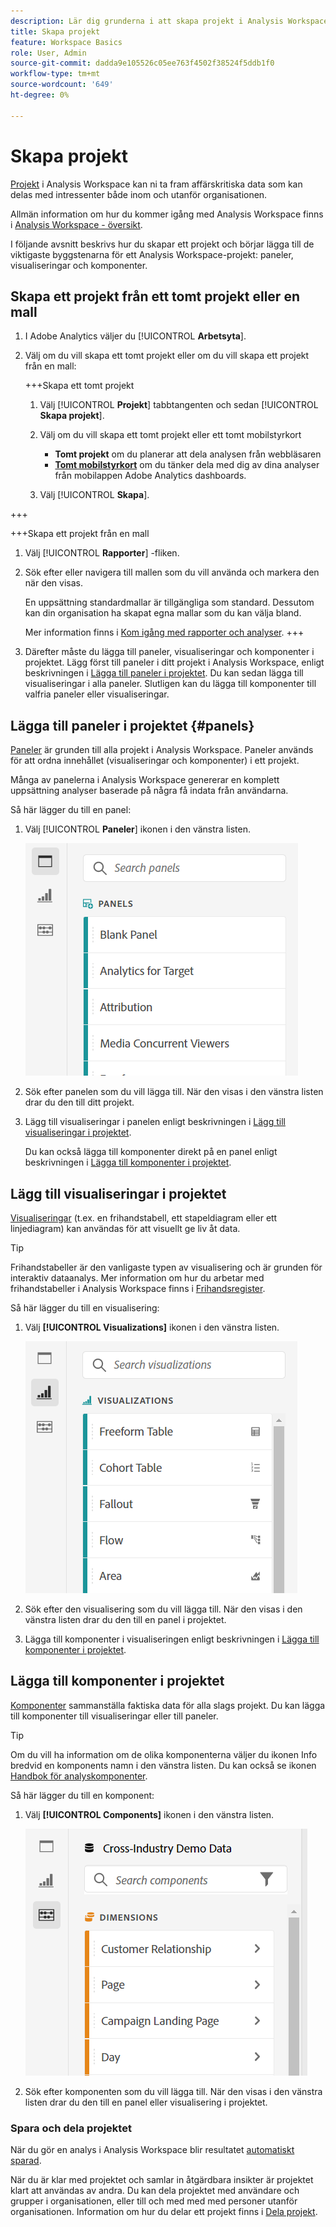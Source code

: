 ```yaml
---
description: Lär dig grunderna i att skapa projekt i Analysis Workspace
title: Skapa projekt
feature: Workspace Basics
role: User, Admin
source-git-commit: dadda9e105526c05ee763f4502f38524f5ddb1f0
workflow-type: tm+mt
source-wordcount: '649'
ht-degree: 0%

---
```


# Skapa projekt

[Projekt](/help/analyze/analysis-workspace/build-workspace-project/freeform-overview.md) i Analysis Workspace kan ni ta fram affärskritiska data som kan delas med intressenter både inom och utanför organisationen.

Allmän information om hur du kommer igång med Analysis Workspace finns i [Analysis Workspace - översikt](/help/analyze/analysis-workspace/home.md).

I följande avsnitt beskrivs hur du skapar ett projekt och börjar lägga till de viktigaste byggstenarna för ett Analysis Workspace-projekt: paneler, visualiseringar och komponenter.

## Skapa ett projekt från ett tomt projekt eller en mall

1. I Adobe Analytics väljer du [!UICONTROL **Arbetsyta**].

1. Välj om du vill skapa ett tomt projekt eller om du vill skapa ett projekt från en mall:

   +++Skapa ett tomt projekt

   1. Välj [!UICONTROL **Projekt**] tabbtangenten och sedan [!UICONTROL **Skapa projekt**].

   1. Välj om du vill skapa ett tomt projekt eller ett tomt mobilstyrkort

      * **Tomt projekt** om du planerar att dela analysen från webbläsaren
      * [**Tomt mobilstyrkort**](/help/analyze/mobile-app/curator.md) om du tänker dela med dig av dina analyser från mobilappen Adobe Analytics dashboards.
   1. Välj [!UICONTROL **Skapa**].

+++

   +++Skapa ett projekt från en mall

   1. Välj [!UICONTROL **Rapporter**] -fliken.

   1. Sök efter eller navigera till mallen som du vill använda och markera den när den visas.

      En uppsättning standardmallar är tillgängliga som standard. Dessutom kan din organisation ha skapat egna mallar som du kan välja bland.

      Mer information finns i [Kom igång med rapporter och analyser](/help/analyze/reports-analytics/getting-started.md).
+++

1. Därefter måste du lägga till paneler, visualiseringar och komponenter i projektet. Lägg först till paneler i ditt projekt i Analysis Workspace, enligt beskrivningen i [Lägga till paneler i projektet](#add-panels-to-the-project). Du kan sedan lägga till visualiseringar i alla paneler. Slutligen kan du lägga till komponenter till valfria paneler eller visualiseringar.

## Lägga till paneler i projektet {#panels}

[Paneler](https://experienceleague.adobe.com/docs/analytics/analyze/analysis-workspace/panels/panels.html) är grunden till alla projekt i Analysis Workspace. Paneler används för att ordna innehållet (visualiseringar och komponenter) i ett projekt.

Många av panelerna i Analysis Workspace genererar en komplett uppsättning analyser baserade på några få indata från användarna.

Så här lägger du till en panel:

1. Välj [!UICONTROL **Paneler**] ikonen i den vänstra listen.

   ![](assets/build-panels.png)

1. Sök efter panelen som du vill lägga till. När den visas i den vänstra listen drar du den till ditt projekt.

1. Lägg till visualiseringar i panelen enligt beskrivningen i [Lägg till visualiseringar i projektet](#add-visualizations-to-the-project).

   Du kan också lägga till komponenter direkt på en panel enligt beskrivningen i [Lägga till komponenter i projektet](#add-components-to-the-project).

## Lägg till visualiseringar i projektet

[Visualiseringar](https://experienceleague.adobe.com/docs/analytics/analyze/analysis-workspace/visualizations/freeform-analysis-visualizations.html) (t.ex. en frihandstabell, ett stapeldiagram eller ett linjediagram) kan användas för att visuellt ge liv åt data.

>[!TIP]
>
>Frihandstabeller är den vanligaste typen av visualisering och är grunden för interaktiv dataanalys. Mer information om hur du arbetar med frihandstabeller i Analysis Workspace finns i [Frihandsregister](/help/analyze/analysis-workspace/visualizations/freeform-table/freeform-table.md).

Så här lägger du till en visualisering:

1. Välj **[!UICONTROL Visualizations]** ikonen i den vänstra listen.

   ![](assets/build-visualizations.png)

1. Sök efter den visualisering som du vill lägga till. När den visas i den vänstra listen drar du den till en panel i projektet.

1. Lägga till komponenter i visualiseringen enligt beskrivningen i [Lägga till komponenter i projektet](#add-components-to-the-project).

## Lägga till komponenter i projektet

[Komponenter](/help/analyze/analysis-workspace/components/analysis-workspace-components.md) sammanställa faktiska data för alla slags projekt. Du kan lägga till komponenter till visualiseringar eller till paneler.

>[!TIP]
>
>Om du vill ha information om de olika komponenterna väljer du ikonen Info bredvid en komponents namn i den vänstra listen. Du kan också se ikonen [Handbok för analyskomponenter](/help/components/home.md).

Så här lägger du till en komponent:

1. Välj **[!UICONTROL Components]** ikonen i den vänstra listen.

   ![](assets/build-components.png)

1. Sök efter komponenten som du vill lägga till. När den visas i den vänstra listen drar du den till en panel eller visualisering i projektet.

### Spara och dela projektet

När du gör en analys i Analysis Workspace blir resultatet [automatiskt sparad](/help/analyze/analysis-workspace/build-workspace-project/save-projects.md).

När du är klar med projektet och samlar in åtgärdbara insikter är projektet klart att användas av andra. Du kan dela projektet med användare och grupper i organisationen, eller till och med med med personer utanför organisationen. Information om hur du delar ett projekt finns i [Dela projekt](/help/analyze/analysis-workspace/curate-share/share-projects.md).

